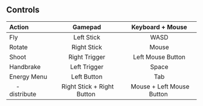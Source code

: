 ## Controls
| Action       | Gamepad                           | Keyboard + Mouse                       |
|:-------------|:---------------------------------:|:--------------------------------------:|
| Fly          | Left Stick                        | WASD                                   |
| Rotate       | Right Stick                       | Mouse                                  |
| Shoot        | Right Trigger                     | Left Mouse Button                      |
| Handbrake    | Left Trigger                      | Space                                  |
| Energy Menu  | Left Button                       | Tab                                    |
| &nbsp;&nbsp;&nbsp;&nbsp;- distribute&nbsp;&nbsp; | &nbsp;Right Stick + Right Button&nbsp; | &nbsp;Mouse + Left Mouse Button&nbsp; |
